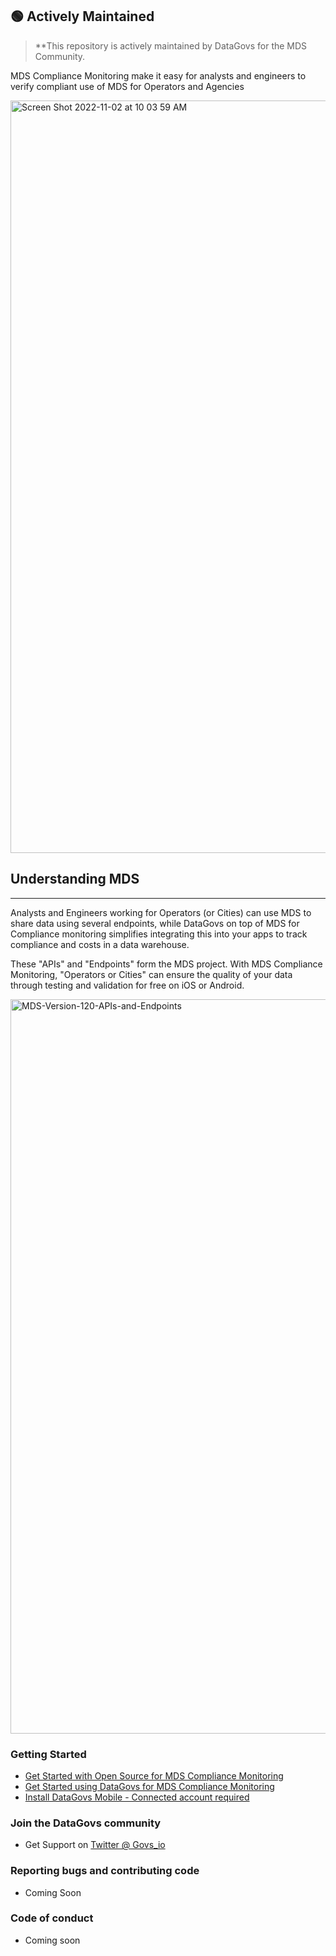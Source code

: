 ## 🟢 Actively Maintained 
> **This repository is actively maintained by DataGovs for the MDS Community.

MDS Compliance Monitoring make it easy for analysts and engineers to verify compliant use of MDS for Operators and Agencies

<img width="1204" alt="Screen Shot 2022-11-02 at 10 03 59 AM" src="https://user-images.githubusercontent.com/10216510/199509845-f98eff92-1d97-4c12-896b-f0ca18e062eb.png">

## Understanding MDS 
________________________________________________________

Analysts and Engineers working for Operators (or Cities) can use MDS to share data using several endpoints, while DataGovs on top of MDS
for Compliance monitoring simplifies integrating this into your apps to track compliance and costs in a data warehouse. 

These "APIs" and "Endpoints" form the MDS project. With MDS Compliance Monitoring, "Operators or Cities" can ensure the quality of your data
through testing and validation for free on iOS or Android. 

<img width="1175" alt="MDS-Version-120-APIs-and-Endpoints" src="https://user-images.githubusercontent.com/10216510/199510492-08c99a82-aceb-4c88-b831-e921584974e8.png">

### Getting Started 

* [Get Started with Open Source for MDS Compliance Monitoring](https://github.com/datagovs/mds-compliance-mobile/wiki)
* [Get Started using DataGovs for MDS Compliance Monitoring](https://datagovs.com/get-started)
* [Install DataGovs Mobile - Connected account required ](https://apps.apple.com/us/app/datagovsmonitor/id1631878976)

### Join the DataGovs community

* Get Support on [Twitter @ Govs_io](https://twitter.com/Govs_io)

### Reporting bugs and contributing code

* Coming Soon

### Code of conduct

* Coming soon
